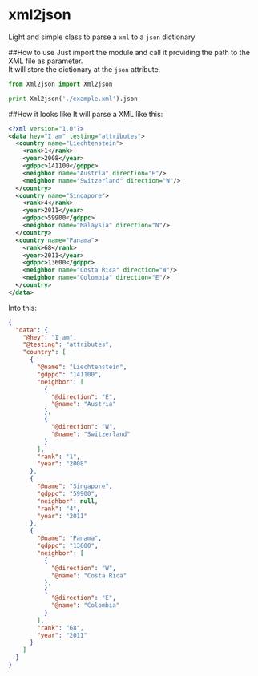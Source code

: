 # xml2json
Light and simple class to parse a `xml` to a `json` dictionary

##How to use
Just import the module and call it providing the path to the XML file as parameter.  
It will store the dictionary at the `json` attribute.
```python
from Xml2json import Xml2json

print Xml2json('./example.xml').json
```

##How it looks like
It will parse a XML like this:
```xml
<?xml version="1.0"?>
<data hey="I am" testing="attributes">
  <country name="Liechtenstein">
    <rank>1</rank>
    <year>2008</year>
    <gdppc>141100</gdppc>
    <neighbor name="Austria" direction="E"/>
    <neighbor name="Switzerland" direction="W"/>
  </country>
  <country name="Singapore">
    <rank>4</rank>
    <year>2011</year>
    <gdppc>59900</gdppc>
    <neighbor name="Malaysia" direction="N"/>
  </country>
  <country name="Panama">
    <rank>68</rank>
    <year>2011</year>
    <gdppc>13600</gdppc>
    <neighbor name="Costa Rica" direction="W"/>
    <neighbor name="Colombia" direction="E"/>
  </country>
</data>
```

Into this:
```json
{
  "data": {
    "@hey": "I am", 
    "@testing": "attributes", 
    "country": [
      {
        "@name": "Liechtenstein", 
        "gdppc": "141100", 
        "neighbor": [
          {
            "@direction": "E", 
            "@name": "Austria"
          }, 
          {
            "@direction": "W", 
            "@name": "Switzerland"
          }
        ], 
        "rank": "1", 
        "year": "2008"
      }, 
      {
        "@name": "Singapore", 
        "gdppc": "59900", 
        "neighbor": null, 
        "rank": "4", 
        "year": "2011"
      }, 
      {
        "@name": "Panama", 
        "gdppc": "13600", 
        "neighbor": [
          {
            "@direction": "W", 
            "@name": "Costa Rica"
          }, 
          {
            "@direction": "E", 
            "@name": "Colombia"
          }
        ], 
        "rank": "68", 
        "year": "2011"
      }
    ]
  }
}
```
